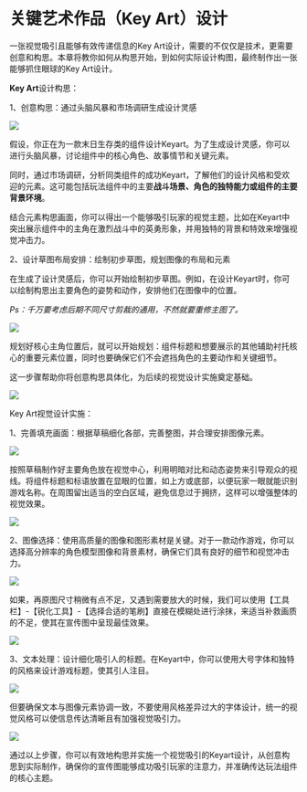 # 关键艺术作品（Key Art）设计

一张视觉吸引且能够有效传递信息的Key Art设计，需要的不仅仅是技术，更需要创意和构思。本章将教你如何从构思开始，到如何实际设计构图，最终制作出一张能够抓住眼球的Key Art设计。

**Key Art**设计构思：

1、创意构思：通过头脑风暴和市场调研生成设计灵感

![](./media/eeca5c44713054e5724cbe4b50e32c80.png)

假设，你正在为一款末日生存类的组件设计Keyart。为了生成设计灵感，你可以进行头脑风暴，讨论组件中的核心角色、故事情节和关键元素。

同时，通过市场调研，分析同类组件的成功Keyart，了解他们的设计风格和受欢迎的元素。这可能包括玩法组件中的主要**战斗场景、角色的独特能力或组件的主要背景环境**。

结合元素构思画面，你可以得出一个能够吸引玩家的视觉主题，比如在Keyart中突出展示组件中的主角在激烈战斗中的英勇形象，并用独特的背景和特效来增强视觉冲击力。

2、设计草图布局安排：绘制初步草图，规划图像的布局和元素

在生成了设计灵感后，你可以开始绘制初步草图。例如，在设计Keyart时，你可以绘制构思出主要角色的姿势和动作，安排他们在图像中的位置。

*Ps：千万要考虑后期不同尺寸剪裁的通用，不然就要重修主图了。*

![](./media/22954a5ad27021a076da56c3b4129d34.png)

规划好核心主角位置后，就可以开始规划：组件标题和想要展示的其他辅助衬托核心的重要元素位置，同时也要确保它们不会遮挡角色的主要动作和关键细节。

这一步骤帮助你将创意构思具体化，为后续的视觉设计实施奠定基础。

![](./media/c7708f9766425943bb06402d15b2cc3f.png)

Key Art视觉设计实施：

1、完善填充画面：根据草稿细化各部，完善整图，并合理安排图像元素。

![](./media/9ee26cf82c68c69ceea9a6a851269732.png)

按照草稿制作好主要角色放在视觉中心，利用明暗对比和动态姿势来引导观众的视线。将组件标题和标语放置在显眼的位置，如上方或底部，以便玩家一眼就能识别游戏名称。在周围留出适当的空白区域，避免信息过于拥挤，这样可以增强整体的视觉效果。

![](./media/544e7d1e49ebb7702aeaf6abb865c2e6.png)

2、图像选择：使用高质量的图像和图形素材是关键。对于一款动作游戏，你可以选择高分辨率的角色模型图像和背景素材，确保它们具有良好的细节和视觉冲击力。

![](./media/2d407d4959434ece132432796d07982c.png)

如果，再原图尺寸稍微有点不足，又遇到需要放大的时候，我们可以使用【工具栏】-【锐化工具】-【选择合适的笔刷】直接在模糊处进行涂抹，来适当补救画质的不足，使其在宣传图中呈现最佳效果。

![](./media/4903743ab38c7e94e2af015094d51920.png)

3、文本处理：设计细化吸引人的标题。在Keyart中，你可以使用大号字体和独特的风格来设计游戏标题，使其引人注目。

![](./media/6584de968e9f4221ca1c23cdd61c64ed.png)

但要确保文本与图像元素协调一致，不要使用风格差异过大的字体设计，统一的视觉风格可以使信息传达清晰且有加强视觉吸引力。

![](./media/bbcdb5dec59953e8e4fa37731e37c0f4.png)

通过以上步骤，你可以有效地构思并实施一个视觉吸引的Keyart设计，从创意构思到实际制作，确保你的宣传图能够成功吸引玩家的注意力，并准确传达玩法组件的核心主题。
